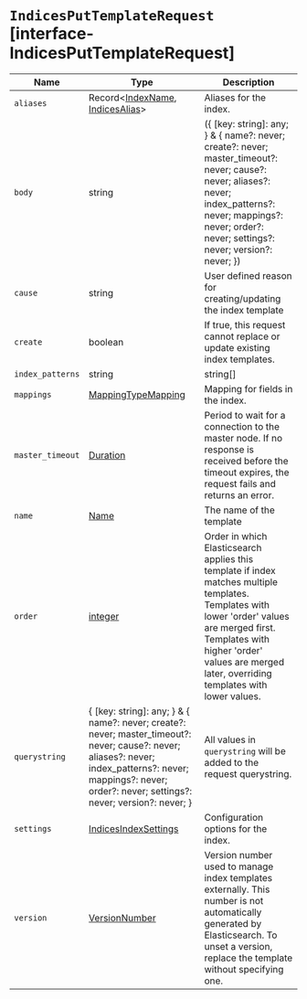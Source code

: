 # `IndicesPutTemplateRequest` [interface-IndicesPutTemplateRequest]

| Name | Type | Description |
| - | - | - |
| `aliases` | Record<[IndexName](./IndexName.md), [IndicesAlias](./IndicesAlias.md)> | Aliases for the index. |
| `body` | string | ({ [key: string]: any; } & { name?: never; create?: never; master_timeout?: never; cause?: never; aliases?: never; index_patterns?: never; mappings?: never; order?: never; settings?: never; version?: never; }) | All values in `body` will be added to the request body. |
| `cause` | string | User defined reason for creating/updating the index template |
| `create` | boolean | If true, this request cannot replace or update existing index templates. |
| `index_patterns` | string | string[] | Array of wildcard expressions used to match the names of indices during creation. |
| `mappings` | [MappingTypeMapping](./MappingTypeMapping.md) | Mapping for fields in the index. |
| `master_timeout` | [Duration](./Duration.md) | Period to wait for a connection to the master node. If no response is received before the timeout expires, the request fails and returns an error. |
| `name` | [Name](./Name.md) | The name of the template |
| `order` | [integer](./integer.md) | Order in which Elasticsearch applies this template if index matches multiple templates. Templates with lower 'order' values are merged first. Templates with higher 'order' values are merged later, overriding templates with lower values. |
| `querystring` | { [key: string]: any; } & { name?: never; create?: never; master_timeout?: never; cause?: never; aliases?: never; index_patterns?: never; mappings?: never; order?: never; settings?: never; version?: never; } | All values in `querystring` will be added to the request querystring. |
| `settings` | [IndicesIndexSettings](./IndicesIndexSettings.md) | Configuration options for the index. |
| `version` | [VersionNumber](./VersionNumber.md) | Version number used to manage index templates externally. This number is not automatically generated by Elasticsearch. To unset a version, replace the template without specifying one. |
